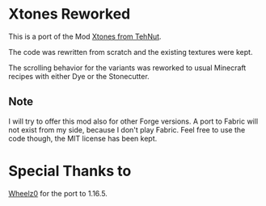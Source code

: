 # Xtones Reworked
This is a port of the Mod [Xtones from TehNut](https://github.com/TehNut/Xtones).

The code was rewritten from scratch and the existing textures were kept.

The scrolling behavior for the variants was reworked to usual Minecraft recipes with either Dye or the Stonecutter.

## Note
I will try to offer this mod also for other Forge versions. A port to Fabric will not exist from my side, because I don't play Fabric. Feel free to use the code though, the MIT license has been kept.

# Special Thanks to

[Wheelz0](https://github.com/Wheelz0) for the port to 1.16.5.
